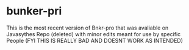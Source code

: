 # bunker-pri
This is the most recent version of Bnkr-pro that was avaliable on Javasythes Repo (deleted) with minor edits meant for use by specific People
(FYI THIS IS REALLY BAD AND DOESNT WORK AS INTENDED)
